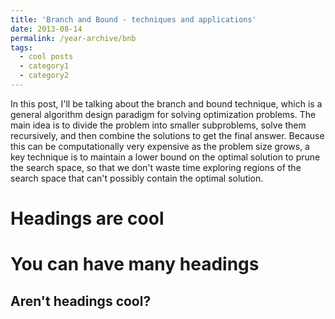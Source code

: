 ```yaml
---
title: 'Branch and Bound - techniques and applications'
date: 2013-08-14
permalink: /year-archive/bnb
tags:
  - cool posts
  - category1
  - category2
---
```


In this post, I'll be talking about the branch and bound technique, which is a general algorithm design paradigm for solving optimization problems. The main idea is to divide the problem into smaller subproblems, solve them recursively, and then combine the solutions to get the final answer. Because this can be computationally very expensive as the problem size grows, a key technique is to maintain a lower bound on the optimal solution to prune the search space, so that we don't waste time exploring regions of the search space that can't possibly contain the optimal solution.



Headings are cool
======

You can have many headings
======

Aren't headings cool?
------
